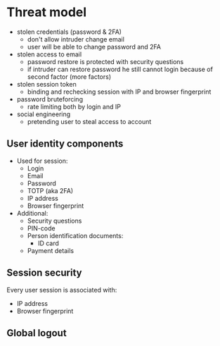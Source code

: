 # Threat model

- stolen credentials (password & 2FA)
    - don't allow intruder change email
    - user will be able to change password and 2FA
- stolen access to email
    - password restore is protected with security questions
    - if intruder can restore password he still cannot login
      because of second factor (more factors)
- stolen session token
    - binding and rechecking session with IP and browser fingerprint
- password bruteforcing
    - rate limiting both by login and IP
- social engineering
    - pretending user to steal access to account

## User identity components

- Used for session:
    - Login
    - Email
    - Password
    - TOTP (aka 2FA)
    - IP address
    - Browser fingerprint
- Additional:
    - Security questions
    - PIN-code
    - Person identification documents:
        - ID card
    - Payment details

## Session security

Every user session is associated with:

- IP address
- Browser fingerprint

## Global logout

